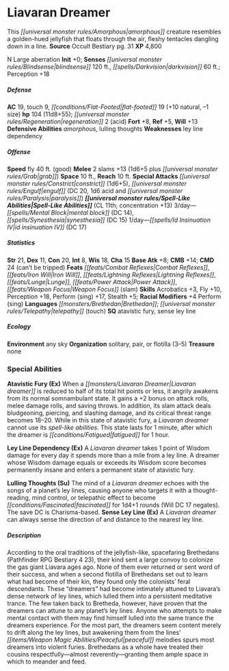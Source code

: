 ﻿---
cssclass: [monsters]
title1: Liavaran Dreamer
desc_short: This amorphous creature resembles a golden-hued jellyfish that floats
  through the air, fleshy tentacles dangling down in a line.
title2: Liavaran Dreamer
CR: 8
sources:
- name: Occult Bestiary
  page: 31
  link: http://paizo.com/products/btpy9g21?Pathfinder-Campaign-Setting-Occult-Bestiary
XP: 4800
alignment: N
size: Large
type: aberration
initiative:
  bonus: 0
senses:
  blindsense: 120
  darkvision: 60
AC:
  AC: 19
  touch: 9
  flat_footed: 19
  components:
    natural: 10
    size: -1
HP:
  HP: 104
  long: 11d8+55
  regeneration: 2
  regeneration_weakness: acid
saves:
  fort: 8
  ref: 5
  will: 13
defensive_abilities:
- amorphous
- lulling thoughts
weaknesses:
- ley line dependency
speeds:
  fly: 40
  fly_maneuverability: good
attacks:
  melee:
  - - text: 2 slams +13 (1d6+5 plus grab)
      entries:
      - - damage: 1d6+5
        - effect: grab
      count: 2
      attack: slams
      bonus:
      - 13
  special:
  - constrict (1d6+5)
  - engulf (DC 20, 1d6 acid and paralysis)
space: 10
reach: 10
spell_like_abilities:
  entries:
  - superscripts:
    - OA
    name: mental block
    source: default
    freq: 3/day
    DC: 14
  - superscripts:
    - OA
    name: synesthesia
    source: default
    freq: 3/day
    DC: 15
  - superscripts:
    - OA
    name: id insinuation IV
    source: default
    freq: 1/day
    DC: 17
  sources:
  - name: default
    CL: 11
    concentration: 13
ability_scores:
  STR: 21
  DEX: 11
  CON: 20
  INT: 8
  WIS: 18
  CHA: 15
BAB: 8
CMB: 14
CMD: 24
CMD_other: can't be tripped
feats:
- name: Combat Reflexes
- name: Iron Will
- name: Lightning Reflexes
- name: Lunge
- name: Power Attack
- name: Weapon Focus (slam)
skills:
  Acrobatics: 3
  Fly: 10
  Perception: 18
  Perform (sing): 17
  Stealth: 5
  _racial_mods:
    Perform (sing):
      _: 4
languages:
- Brethedan
- telepathy (touch)
special_qualities:
- atavistic fury
- sense ley line
ecology:
  environment: any sky
  organization: solitary, pair, or flotilla (3-5)
  treasure_type: none
special_abilities:
  Atavistic Fury (Ex): When a Liavaran dreamer is reduced to half of its total hit
    points or less, it angrily awakens from its normal somnambulant state. It gains
    a +2 bonus on attack rolls, melee damage rolls, and saving throws. In addition,
    its slam attack deals bludgeoning, piercing, and slashing damage, and its critical
    threat range becomes 18-20. While in this state of atavistic fury, a Liavaran
    dreamer cannot use its spell-like abilities. This state lasts for 1 minute, after
    which the dreamer is fatigued for 1 hour.
  Ley Line Dependency (Ex): A Liavaran dreamer takes 1 point of Wisdom damage for
    every day it spends more than a mile from a ley line. A dreamer whose Wisdom damage
    equals or exceeds its Wisdom score becomes permanently insane and enters a permanent
    state of atavistic fury.
  Lulling Thoughts (Su): The mind of a Liavaran dreamer echoes with the songs of a
    planet's ley lines, causing anyone who targets it with a thought-reading, mind
    control, or telepathic effect to become fascinated for 1d4+1 rounds (Will DC 17
    negates). The save DC is Charisma-based.
  Sense Ley Line (Ex): A Liavaran dreamer can always sense the direction of and distance
    to the nearest ley line.
desc_long: According to the oral traditions of the jellyfish-like, spacefaring Brethedans
  (Pathfinder RPG Bestiary 4 23), their kind sent a large convoy to colonize the gas
  giant Liavara ages ago. None of them ever returned or sent word of their success,
  and when a second flotilla of Brethedans set out to learn what had become of their
  kin, they found only the colonists' feral descendants. These “dreamers” had become
  intimately attuned to Liavara's dense network of ley lines, which lulled them into
  a persistent meditative trance. The few taken back to Bretheda, however, have proven
  that the dreamers can attune to any planet's ley lines. Anyone who attempts to make
  mental contact with them may find himself lulled into the same trance the dreamers
  experience. For the most part, the dreamers seem content merely to drift along the
  ley lines, but awakening them from the lines' peaceful melodies spurs most dreamers
  into violent furies. Brethedans as a whole have treated their cousins respectfully-almost
  reverently-granting them ample space in which to meander and feed.

---

# Liavaran Dreamer
This _[[universal monster rules/Amorphous|amorphous]]_ creature resembles a golden-hued jellyfish that floats through the air, fleshy tentacles dangling down in a line.
**Source** Occult Bestiary pg. 31
**XP** 4,800

N Large aberration
**Init** +0; **Senses** _[[universal monster rules/Blindsense|blindsense]]_ 120 ft., _[[spells/Darkvision|darkvision]]_ 60 ft.; Perception +18

##### Defense

**AC** 19, touch 9, _[[conditions/Flat-Footed|flat-footed]]_ 19 (+10 natural, –1 size)
**hp** 104 (11d8+55); _[[universal monster rules/Regeneration|regeneration]]_ 2 (acid)
**Fort** +8, **Ref** +5, **Will** +13
**Defensive Abilities** _amorphous_, lulling thoughts
**Weaknesses** ley line dependency

##### Offense
**Speed** fly 40 ft. (good)
**Melee** 2 slams +13 (1d6+5 plus _[[universal monster rules/Grab|grab]]_)
**Space** 10 ft., **Reach** 10 ft.
**Special Attacks** _[[universal monster rules/Constrict|constrict]]_ (1d6+5), _[[universal monster rules/Engulf|engulf]]_ (DC 20, 1d6 acid and _[[universal monster rules/Paralysis|paralysis]]_)
**_[[universal monster rules/Spell-Like Abilities|Spell-Like Abilities]]_** (CL 11th; concentration +13)
3/day—_[[spells/Mental Block|mental block]]_ (DC 14), _[[spells/Synesthesia|synesthesia]]_ (DC 15)
1/day—_[[spells/Id Insinuation IV|id insinuation IV]]_ (DC 17)

##### Statistics
**Str** 21, **Dex** 11, **Con** 20, **Int** 8, **Wis** 18, **Cha** 15
**Base Atk** +8; **CMB** +14; **CMD** 24 (can’t be tripped)
**Feats** _[[feats/Combat Reflexes|Combat Reflexes]]_, _[[feats/Iron Will|Iron Will]]_, _[[feats/Lightning Reflexes|Lightning Reflexes]]_, _[[feats/Lunge|Lunge]]_, _[[feats/Power Attack|Power Attack]]_, _[[feats/Weapon Focus|Weapon Focus]]_ (slam)
**Skills** Acrobatics +3, Fly +10, Perception +18, Perform (sing) +17, Stealth +5; **Racial Modifiers** +4 Perform (sing)
**Languages** _[[monsters/Brethedan|Brethedan]]_; _[[universal monster rules/Telepathy|telepathy]]_ (touch)
**SQ** atavistic fury, sense ley line

##### Ecology

**Environment** any sky
**Organization** solitary, pair, or flotilla (3–5)
**Treasure** none

### Special Abilities

**Atavistic Fury (Ex)** When a _[[monsters/Liavaran Dreamer|Liavaran dreamer]]_ is reduced to half of its total hit points or less, it angrily awakens from its normal somnambulant state. It gains a +2 bonus on attack rolls, melee damage rolls, and saving throws. In addition, its slam attack deals bludgeoning, piercing, and slashing damage, and its critical threat range becomes 18–20. While in this state of atavistic fury, a _Liavaran dreamer_ cannot use its _spell-like abilities_. This state lasts for 1 minute, after which the dreamer is _[[conditions/Fatigued|fatigued]]_ for 1 hour.

**Ley Line Dependency (Ex)** A _Liavaran dreamer_ takes 1 point of Wisdom damage for every day it spends more than a mile from a ley line. A dreamer whose Wisdom damage equals or exceeds its Wisdom score becomes permanently insane and enters a permanent state of atavistic fury.

**Lulling Thoughts (Su)** The mind of a _Liavaran dreamer_ echoes with the songs of a planet’s ley lines, causing anyone who targets it with a thought-reading, mind control, or telepathic effect to become _[[conditions/Fascinated|fascinated]]_ for 1d4+1 rounds (Will DC 17 negates). The save DC is Charisma-based.
**Sense Ley Line (Ex)** A _Liavaran dreamer_ can always sense the direction of and distance to the nearest ley line.

##### Description

According to the oral traditions of the jellyfish-like, spacefaring Brethedans (Pathfinder RPG Bestiary 4 23), their kind sent a large convoy to colonize the gas giant Liavara ages ago. None of them ever returned or sent word of their success, and when a second flotilla of Brethedans set out to learn what had become of their kin, they found only the colonists’ feral descendants. These “dreamers” had become intimately attuned to Liavara’s dense network of ley lines, which lulled them into a persistent meditative trance. The few taken back to Bretheda, however, have proven that the dreamers can attune to any planet’s ley lines. Anyone who attempts to make mental contact with them may find himself lulled into the same trance the dreamers experience. For the most part, the dreamers seem content merely to drift along the ley lines, but awakening them from the lines’ _[[items/Weapon Magic Abilities/Peaceful|peaceful]]_ melodies spurs most dreamers into violent furies. Brethedans as a whole have treated their cousins respectfully—almost reverently—granting them ample space in which to meander and feed.